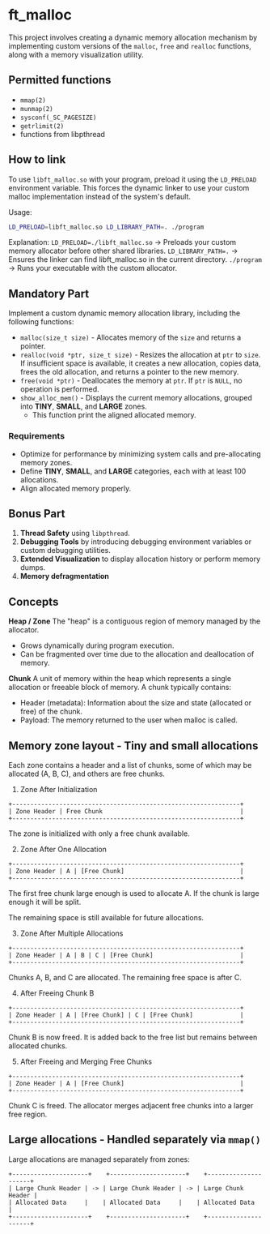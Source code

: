 # ft_malloc

This project involves creating a dynamic memory allocation mechanism by implementing custom versions of the `malloc`, `free` and `realloc` functions, along with a memory visualization utility.

## Permitted functions
- `mmap(2)`
- `munmap(2)`
- `sysconf(_SC_PAGESIZE)`
- `getrlimit(2)`
- functions from libpthread

## How to link

To use `libft_malloc.so` with your program, preload it using the `LD_PRELOAD` environment variable.
This forces the dynamic linker to use your custom malloc implementation instead of the system's default.

Usage:
```bash
LD_PRELOAD=libft_malloc.so LD_LIBRARY_PATH=. ./program
```
Explanation:
`LD_PRELOAD=./libft_malloc.so` → Preloads your custom memory allocator before other shared libraries.
`LD_LIBRARY_PATH=.` → Ensures the linker can find libft_malloc.so in the current directory.
`./program` → Runs your executable with the custom allocator.


## Mandatory Part
Implement a custom dynamic memory allocation library, including the following functions:
- `malloc(size_t size)` - Allocates memory of the `size` and returns a pointer.
- `realloc(void *ptr, size_t size)` - Resizes the allocation at `ptr` to `size`. If insufficient space is available, it creates a new allocation, copies data, frees the old allocation, and returns a pointer to the new memory.
- `free(void *ptr)` - Deallocates the memory at `ptr`. If `ptr` is `NULL`, no operation is performed.
- `show_alloc_mem()` - Displays the current memory allocations, grouped into **TINY**, **SMALL**, and **LARGE** zones.
  - This function print the aligned allocated memory.

### Requirements
- Optimize for performance by minimizing system calls and pre-allocating memory zones.
- Define **TINY**, **SMALL**, and **LARGE** categories, each with at least 100 allocations.
- Align allocated memory properly.

## Bonus Part
1. **Thread Safety** using `libpthread`.
2. **Debugging Tools** by introducing debugging environment variables or custom debugging utilities.
3. **Extended Visualization** to display allocation history or perform memory dumps.
4. **Memory defragmentation**


## Concepts
**Heap / Zone**
The "heap" is a contiguous region of memory managed by the allocator.
- Grows dynamically during program execution.
- Can be fragmented over time due to the allocation and deallocation of memory.

**Chunk**
A unit of memory within the heap which represents a single allocation or freeable block of memory.
A chunk typically contains:
- Header (metadata): Information about the size and state (allocated or free) of the chunk.
- Payload: The memory returned to the user when malloc is called.


## Memory zone layout - Tiny and small allocations
Each zone contains a header and a list of chunks, some of which may be allocated (A, B, C), and others are free chunks.

1. Zone After Initialization
```
+---------------------------------------------------------------+
| Zone Header | Free Chunk                                      |
+---------------------------------------------------------------+
```
The zone is initialized with only a free chunk available.

2. Zone After One Allocation
```
+---------------------------------------------------------------+
| Zone Header | A | [Free Chunk]                                |
+---------------------------------------------------------------+
```
The first free chunk large enough is used to allocate A.
If the chunk is large enough it will be split.

The remaining space is still available for future allocations.

3. Zone After Multiple Allocations
```
+---------------------------------------------------------------+
| Zone Header | A | B | C | [Free Chunk]                        |
+---------------------------------------------------------------+
```
Chunks A, B, and C are allocated.
The remaining free space is after C.

4. After Freeing Chunk B
```
+---------------------------------------------------------------+
| Zone Header | A | [Free Chunk] | C | [Free Chunk]             |
+---------------------------------------------------------------+
```
Chunk B is now freed.
It is added back to the free list but remains between allocated chunks.

5. After Freeing and Merging Free Chunks
```
+---------------------------------------------------------------+
| Zone Header | A | [Free Chunk]                                |
+---------------------------------------------------------------+
```
Chunk C is freed.
The allocator merges adjacent free chunks into a larger free region.

## Large allocations - Handled separately via `mmap()`
Large allocations are managed separately from zones:
```
+---------------------+    +---------------------+    +---------------------+
| Large Chunk Header | -> | Large Chunk Header | -> | Large Chunk Header |
| Allocated Data     |    | Allocated Data     |    | Allocated Data     |
+---------------------+    +---------------------+    +---------------------+
```
